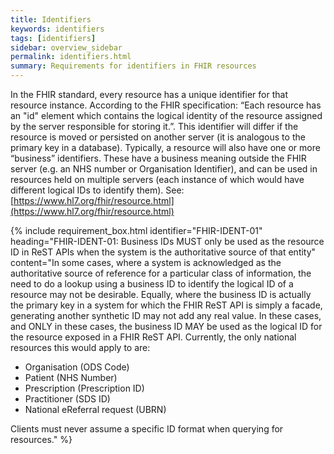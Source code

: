 ```yaml
---
title: Identifiers
keywords: identifiers
tags: [identifiers]
sidebar: overview_sidebar
permalink: identifiers.html
summary: Requirements for identifiers in FHIR resources
---
```


In the FHIR standard, every resource has a unique identifier for that resource instance. According to the FHIR specification: “Each resource has an "id" element which contains the logical identity of the resource assigned by the server responsible for storing it.”. This identifier will differ if the resource is moved or persisted on another server (it is analogous to the primary key in a database). Typically, a resource will also have one or more “business” identifiers. These have a business meaning outside the FHIR server (e.g. an NHS number or Organisation Identifier), and can be used in resources held on multiple servers (each instance of which would have different logical IDs to identify them). See: [https://www.hl7.org/fhir/resource.html](https://www.hl7.org/fhir/resource.html)

{% include requirement_box.html
	identifier="FHIR-IDENT-01"
	heading="FHIR-IDENT-01: Business IDs MUST only be used as the resource ID in ReST APIs when the system is the authoritative source of that entity"
	content="In some cases, where a system is acknowledged as the authoritative source of reference for a particular class of information, the need to do a lookup using a business ID to identify the logical ID of a resource may not be desirable. Equally, where the business ID is actually the primary key in a system for which the FHIR ReST API is simply a facade, generating another synthetic ID may not add any real value. In these cases, and ONLY in these cases, the business ID MAY be used as the logical ID for the resource exposed in a FHIR ReST API.
Currently, the only national resources this would apply to are:

- Organisation (ODS Code)
- Patient (NHS Number)
- Prescription (Prescription ID)
- Practitioner (SDS ID)
- National eReferral request (UBRN)

Clients must never assume a specific ID format when querying for resources."
%}
